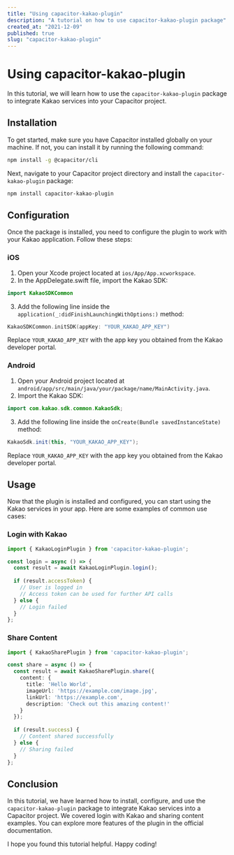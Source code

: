 ```yaml
---
title: "Using capacitor-kakao-plugin"
description: "A tutorial on how to use capacitor-kakao-plugin package"
created_at: "2021-12-09"
published: true
slug: "capacitor-kakao-plugin"
---
```


# Using capacitor-kakao-plugin

In this tutorial, we will learn how to use the `capacitor-kakao-plugin` package to integrate Kakao services into your Capacitor project.

## Installation

To get started, make sure you have Capacitor installed globally on your machine. If not, you can install it by running the following command:

```bash
npm install -g @capacitor/cli
```

Next, navigate to your Capacitor project directory and install the `capacitor-kakao-plugin` package:

```bash
npm install capacitor-kakao-plugin
```

## Configuration

Once the package is installed, you need to configure the plugin to work with your Kakao application. Follow these steps:

### iOS

1. Open your Xcode project located at `ios/App/App.xcworkspace`.
2. In the AppDelegate.swift file, import the Kakao SDK:

```swift
import KakaoSDKCommon
```

3. Add the following line inside the `application(_:didFinishLaunchingWithOptions:)` method:

```swift
KakaoSDKCommon.initSDK(appKey: "YOUR_KAKAO_APP_KEY")
```

Replace `YOUR_KAKAO_APP_KEY` with the app key you obtained from the Kakao developer portal.

### Android

1. Open your Android project located at `android/app/src/main/java/your/package/name/MainActivity.java`.
2. Import the Kakao SDK:

```java
import com.kakao.sdk.common.KakaoSdk;
```

3. Add the following line inside the `onCreate(Bundle savedInstanceState)` method:

```java
KakaoSdk.init(this, "YOUR_KAKAO_APP_KEY");
```

Replace `YOUR_KAKAO_APP_KEY` with the app key you obtained from the Kakao developer portal.

## Usage

Now that the plugin is installed and configured, you can start using the Kakao services in your app. Here are some examples of common use cases:

### Login with Kakao

```typescript
import { KakaoLoginPlugin } from 'capacitor-kakao-plugin';

const login = async () => {
  const result = await KakaoLoginPlugin.login();
  
  if (result.accessToken) {
    // User is logged in
    // Access token can be used for further API calls
  } else {
    // Login failed
  }
};
```

### Share Content

```typescript
import { KakaoSharePlugin } from 'capacitor-kakao-plugin';

const share = async () => {
  const result = await KakaoSharePlugin.share({
    content: {
      title: 'Hello World',
      imageUrl: 'https://example.com/image.jpg',
      linkUrl: 'https://example.com',
      description: 'Check out this amazing content!'
    }
  });
  
  if (result.success) {
    // Content shared successfully
  } else {
    // Sharing failed
  }
};
```

## Conclusion

In this tutorial, we have learned how to install, configure, and use the `capacitor-kakao-plugin` package to integrate Kakao services into a Capacitor project. We covered login with Kakao and sharing content examples. You can explore more features of the plugin in the official documentation.

I hope you found this tutorial helpful. Happy coding!
